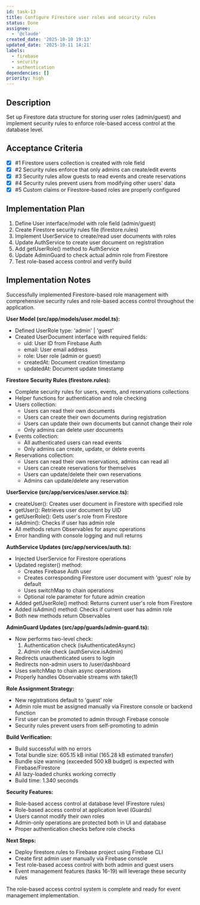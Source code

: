 ```yaml
---
id: task-13
title: Configure Firestore user roles and security rules
status: Done
assignee:
  - '@claude'
created_date: '2025-10-10 19:13'
updated_date: '2025-10-11 14:21'
labels:
  - firebase
  - security
  - authentication
dependencies: []
priority: high
---
```


## Description

<!-- SECTION:DESCRIPTION:BEGIN -->
Set up Firestore data structure for storing user roles (admin/guest) and implement security rules to enforce role-based access control at the database level.
<!-- SECTION:DESCRIPTION:END -->

## Acceptance Criteria
<!-- AC:BEGIN -->
- [x] #1 Firestore users collection is created with role field
- [x] #2 Security rules enforce that only admins can create/edit events
- [x] #3 Security rules allow guests to read events and create reservations
- [x] #4 Security rules prevent users from modifying other users' data
- [x] #5 Custom claims or Firestore-based roles are properly configured
<!-- AC:END -->

## Implementation Plan

<!-- SECTION:PLAN:BEGIN -->
1. Define User interface/model with role field (admin/guest)
2. Create Firestore security rules file (firestore.rules)
3. Implement UserService to create/read user documents with roles
4. Update AuthService to create user document on registration
5. Add getUserRole() method to AuthService
6. Update AdminGuard to check actual admin role from Firestore
7. Test role-based access control and verify build
<!-- SECTION:PLAN:END -->

## Implementation Notes

<!-- SECTION:NOTES:BEGIN -->
Successfully implemented Firestore-based role management with comprehensive security rules and role-based access control throughout the application.

**User Model (src/app/models/user.model.ts):**
- Defined UserRole type: 'admin' | 'guest'
- Created UserDocument interface with required fields:
  - uid: User ID from Firebase Auth
  - email: User email address
  - role: User role (admin or guest)
  - createdAt: Document creation timestamp
  - updatedAt: Document update timestamp

**Firestore Security Rules (firestore.rules):**
- Complete security rules for users, events, and reservations collections
- Helper functions for authentication and role checking
- Users collection:
  - Users can read their own documents
  - Users can create their own documents during registration
  - Users can update their own documents but cannot change their role
  - Only admins can delete user documents
- Events collection:
  - All authenticated users can read events
  - Only admins can create, update, or delete events
- Reservations collection:
  - Users can read their own reservations, admins can read all
  - Users can create reservations for themselves
  - Users can update/delete their own reservations
  - Admins can update/delete any reservation

**UserService (src/app/services/user.service.ts):**
- createUser(): Creates user document in Firestore with specified role
- getUser(): Retrieves user document by UID
- getUserRole(): Gets user's role from Firestore
- isAdmin(): Checks if user has admin role
- All methods return Observables for async operations
- Error handling with console logging and null returns

**AuthService Updates (src/app/services/auth.ts):**
- Injected UserService for Firestore operations
- Updated register() method:
  - Creates Firebase Auth user
  - Creates corresponding Firestore user document with 'guest' role by default
  - Uses switchMap to chain operations
  - Optional role parameter for future admin creation
- Added getUserRole() method: Returns current user's role from Firestore
- Added isAdmin() method: Checks if current user has admin role
- Both new methods return Observables

**AdminGuard Updates (src/app/guards/admin-guard.ts):**
- Now performs two-level check:
  1. Authentication check (isAuthenticatedAsync)
  2. Admin role check (authService.isAdmin)
- Redirects unauthenticated users to login
- Redirects non-admin users to /user/dashboard
- Uses switchMap to chain async operations
- Properly handles Observable streams with take(1)

**Role Assignment Strategy:**
- New registrations default to 'guest' role
- Admin role must be assigned manually via Firestore console or backend function
- First user can be promoted to admin through Firebase console
- Security rules prevent users from self-promoting to admin

**Build Verification:**
- Build successful with no errors
- Total bundle size: 605.15 kB initial (165.28 kB estimated transfer)
- Bundle size warning (exceeded 500 kB budget) is expected with Firebase/Firestore
- All lazy-loaded chunks working correctly
- Build time: 1.340 seconds

**Security Features:**
- Role-based access control at database level (Firestore rules)
- Role-based access control at application level (Guards)
- Users cannot modify their own roles
- Admin-only operations are protected both in UI and database
- Proper authentication checks before role checks

**Next Steps:**
- Deploy firestore.rules to Firebase project using Firebase CLI
- Create first admin user manually via Firebase console
- Test role-based access control with both admin and guest users
- Event management features (tasks 16-19) will leverage these security rules

The role-based access control system is complete and ready for event management implementation.
<!-- SECTION:NOTES:END -->
